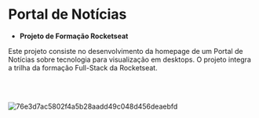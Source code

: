 # Portal de Notícias

- **Projeto de Formação Rocketseat**

Este projeto consiste no desenvolvimento da homepage de um Portal de Notícias sobre tecnologia para visualização em desktops. O projeto integra a trilha da formação Full-Stack da Rocketseat.

<br>
<br>


![76e3d7ac5802f4a5b28aadd49c048d456deaebfd](https://github.com/user-attachments/assets/9c9063c1-dd2d-4385-b8a0-4ee7f615db9d)
